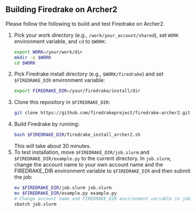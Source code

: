 ## Building Firedrake on Archer2

Please follow the following to build and test Firedrake on Archer2.

1.  Pick your work directory (e.g., `/work/your_account/shared`), set `WORK` environment variable, and `cd` to `$WORK`:
    ```bash
    export WORK=/your/work/dir
    mkdir -p $WORK
    cd $WORK
    ```
2.  Pick Firedrake install directory (e.g., `$WORK/firedrake`) and set `$FIREDRAKE_DIR` environment variable:
    ```bash
    export FIREDRAKE_DIR=/your/firedrake/install/dir
    ```
3.  Clone this repository in `$FIREDRAKE_DIR`:
    ```bash
    git clone https://github.com/firedrakeproject/firedrake-archer2.git $FIREDRAKE_DIR
    ```
4.  Build Firedrake by running:
    ```bash
    bash $FIREDRAKE_DIR/firedrake_install_archer2.sh
    ```
    This will take about 30 minutes.
5.  To test installation, move `$FIREDRAKE_DIR/job.slurm` and `$FIREDRAKE_DIR/example.py` to the current directory.
    In `job.slurm`, change the account name to your own account name and the FIREDRAKE_DIR environment variable to `$FIREDRAKE_DIR` and then submit the job:
    ```bash
    mv $FIREDRAKE_DIR/job.slurm job.slurm
    mv $FIREDRAKE_DIR/example.py example.py
    # Change account name and FIREDRAKE_DIR environment variable in job.slurm.
    sbatch job.slurm
    ```
